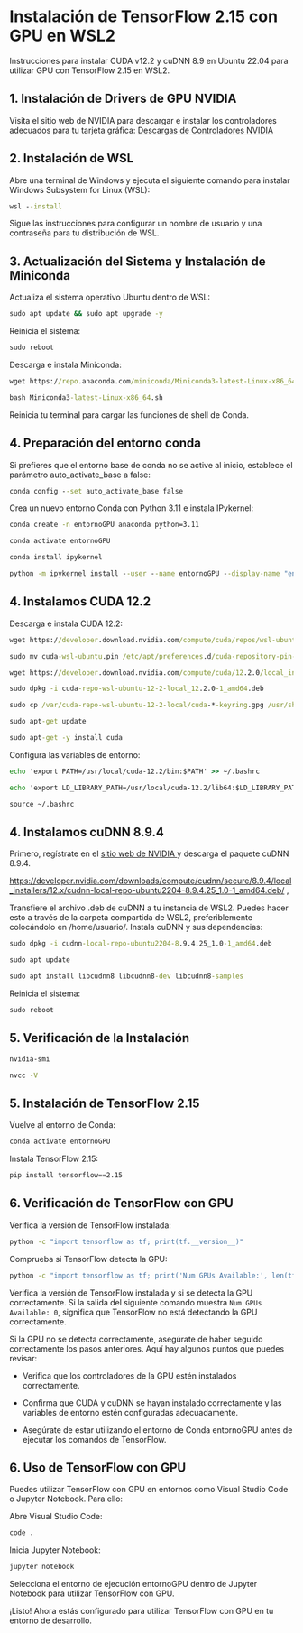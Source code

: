 # Instalación de TensorFlow 2.15 con GPU en WSL2
Instrucciones para instalar CUDA v12.2 y cuDNN 8.9 en Ubuntu 22.04 para utilizar GPU con TensorFlow 2.15 en WSL2.

## 1. Instalación de Drivers de GPU NVIDIA
Visita el sitio web de NVIDIA para descargar e instalar los controladores adecuados para tu tarjeta gráfica: [Descargas de Controladores NVIDIA](https://la.nvidia.com/Download/index.aspx?lang=la)

## 2. Instalación de WSL
Abre una terminal de Windows y ejecuta el siguiente comando para instalar Windows Subsystem for Linux (WSL):
```cmd
wsl --install
```
Sigue las instrucciones para configurar un nombre de usuario y una contraseña para tu distribución de WSL.

## 3. Actualización del Sistema y Instalación de Miniconda
Actualiza el sistema operativo Ubuntu dentro de WSL:
```cmd
sudo apt update && sudo apt upgrade -y
```
Reinicia el sistema:
```cmd
sudo reboot
```
Descarga e instala Miniconda:
```cmd
wget https://repo.anaconda.com/miniconda/Miniconda3-latest-Linux-x86_64.sh
```
```cmd
bash Miniconda3-latest-Linux-x86_64.sh
```
Reinicia tu terminal para cargar las funciones de shell de Conda.

## 4. Preparación del entorno conda
Si prefieres que el entorno base de conda no se active al inicio, establece el parámetro auto_activate_base a false:
```cmd
conda config --set auto_activate_base false
```
Crea un nuevo entorno Conda con Python 3.11 e instala IPykernel:
```cmd
conda create -n entornoGPU anaconda python=3.11
```
```cmd
conda activate entornoGPU
```
```cmd
conda install ipykernel
```
```cmd
python -m ipykernel install --user --name entornoGPU --display-name "entornoGPU"
```
## 4. Instalamos CUDA 12.2
Descarga e instala CUDA 12.2:
```cmd
wget https://developer.download.nvidia.com/compute/cuda/repos/wsl-ubuntu/x86_64/cuda-wsl-ubuntu.pin
```
```cmd
sudo mv cuda-wsl-ubuntu.pin /etc/apt/preferences.d/cuda-repository-pin-600
```
```cmd
wget https://developer.download.nvidia.com/compute/cuda/12.2.0/local_installers/cuda-repo-wsl-ubuntu-12-2-local_12.2.0-1_amd64.deb
```
```cmd
sudo dpkg -i cuda-repo-wsl-ubuntu-12-2-local_12.2.0-1_amd64.deb
```
```cmd
sudo cp /var/cuda-repo-wsl-ubuntu-12-2-local/cuda-*-keyring.gpg /usr/share/keyrings/
```
```cmd
sudo apt-get update
```
```cmd
sudo apt-get -y install cuda
```
Configura las variables de entorno:
```cmd
echo 'export PATH=/usr/local/cuda-12.2/bin:$PATH' >> ~/.bashrc
```
```cmd
echo 'export LD_LIBRARY_PATH=/usr/local/cuda-12.2/lib64:$LD_LIBRARY_PATH' >> ~/.bashrc
```
```cmd
source ~/.bashrc
```
## 4. Instalamos cuDNN 8.9.4
Primero, regístrate en el [sitio web de NVIDIA ](https://developer.nvidia.com/developer-program/signup) y descarga el paquete cuDNN 8.9.4.

https://developer.nvidia.com/downloads/compute/cudnn/secure/8.9.4/local_installers/12.x/cudnn-local-repo-ubuntu2204-8.9.4.25_1.0-1_amd64.deb/ ,

Transfiere el archivo .deb de cuDNN a tu instancia de WSL2. Puedes hacer esto a través de la carpeta compartida de WSL2, preferiblemente colocándolo en /home/usuario/.
Instala cuDNN y sus dependencias:
```cmd
sudo dpkg -i cudnn-local-repo-ubuntu2204-8.9.4.25_1.0-1_amd64.deb
```
```cmd
sudo apt update
```
```cmd
sudo apt install libcudnn8 libcudnn8-dev libcudnn8-samples
```
Reinicia el sistema:
```cmd
sudo reboot
```

## 5. Verificación de la Instalación
```cmd
nvidia-smi
```
```cmd
nvcc -V
```

## 5. Instalación de TensorFlow 2.15
Vuelve al entorno de Conda:
```cmd
conda activate entornoGPU
```
Instala TensorFlow 2.15:
```cmd
pip install tensorflow==2.15
```

## 6. Verificación de TensorFlow con GPU
Verifica la versión de TensorFlow instalada:
```cmd
python -c "import tensorflow as tf; print(tf.__version__)"
```
Comprueba si TensorFlow detecta la GPU:
```cmd
python -c "import tensorflow as tf; print('Num GPUs Available:', len(tf.config.list_physical_devices('GPU')))"
```

Verifica la versión de TensorFlow instalada y si se detecta la GPU correctamente. Si la salida del siguiente comando muestra `Num GPUs Available: 0`, significa que TensorFlow no está detectando la GPU correctamente.

Si la GPU no se detecta correctamente, asegúrate de haber seguido correctamente los pasos anteriores. Aquí hay algunos puntos que puedes revisar:

- Verifica que los controladores de la GPU estén instalados correctamente.

- Confirma que CUDA y cuDNN se hayan instalado correctamente y las variables de entorno estén configuradas adecuadamente.

- Asegúrate de estar utilizando el entorno de Conda entornoGPU antes de ejecutar los comandos de TensorFlow.

## 6. Uso de TensorFlow con GPU
Puedes utilizar TensorFlow con GPU en entornos como Visual Studio Code o Jupyter Notebook. Para ello:

Abre Visual Studio Code: 
```cmd
code .
```
Inicia Jupyter Notebook:
```cmd
jupyter notebook
```

Selecciona el entorno de ejecución entornoGPU dentro de Jupyter Notebook para utilizar TensorFlow con GPU.

¡Listo! Ahora estás configurado para utilizar TensorFlow con GPU en tu entorno de desarrollo.

